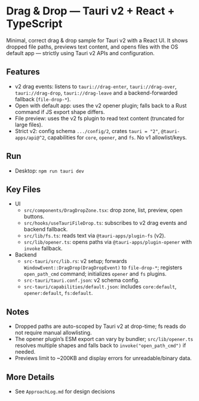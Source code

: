 # Drag & Drop — Tauri v2 + React + TypeScript

Minimal, correct drag & drop sample for Tauri v2 with a React UI. It shows dropped file paths, previews text content, and opens files with the OS default app — strictly using Tauri v2 APIs and configuration.

## Features
- v2 drag events: listens to `tauri://drag-enter`, `tauri://drag-over`, `tauri://drag-drop`, `tauri://drag-leave` and a backend-forwarded fallback (`file-drop-*`).
- Open with default app: uses the v2 opener plugin; falls back to a Rust command if JS export shape differs.
- File preview: uses the v2 fs plugin to read text content (truncated for large files).
- Strict v2: config schema `.../config/2`, crates `tauri = "2"`, `@tauri-apps/api@^2`, capabilities for `core`, `opener`, and `fs`. No v1 allowlist/keys.

## Run
- Desktop: `npm run tauri dev`

## Key Files
- UI
  - `src/components/DragDropZone.tsx`: drop zone, list, preview, open buttons.
  - `src/hooks/useTauriFileDrop.ts`: subscribes to v2 drag events and backend fallback.
  - `src/lib/fs.ts`: reads text via `@tauri-apps/plugin-fs` (v2).
  - `src/lib/opener.ts`: opens paths via `@tauri-apps/plugin-opener` with `invoke` fallback.
- Backend
  - `src-tauri/src/lib.rs`: v2 setup; forwards `WindowEvent::DragDrop(DragDropEvent)` to `file-drop-*`; registers `open_path_cmd` command; initializes `opener` and `fs` plugins.
  - `src-tauri/tauri.conf.json`: v2 schema config.
  - `src-tauri/capabilities/default.json`: includes `core:default`, `opener:default`, `fs:default`.

## Notes
- Dropped paths are auto-scoped by Tauri v2 at drop-time; fs reads do not require manual allowlisting.
- The opener plugin’s ESM export can vary by bundler; `src/lib/opener.ts` resolves multiple shapes and falls back to `invoke("open_path_cmd")` if needed.
- Previews limit to ~200KB and display errors for unreadable/binary data.

## More Details
- See `ApproachLog.md` for design decisions
